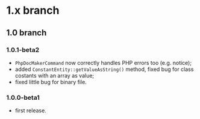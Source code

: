 # 1.x branch
## 1.0 branch
### 1.0.1-beta2
* `PhpDocMakerCommand` now correctly handles PHP errors too (e.g. notice);
* added `ConstantEntity::getValueAsString()` method, fixed bug for class costants
    with an array as value;
* fixed little bug for binary file.

### 1.0.0-beta1
* first release.

